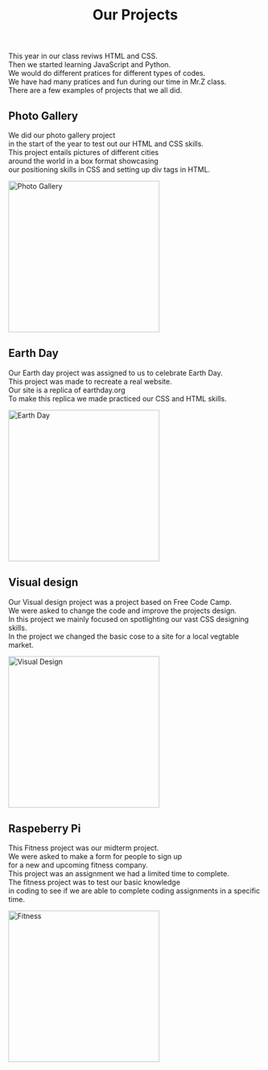 <!DOCTYPE html>
<html lang="en">
  <head>
    <meta charset="utf-8">
    <meta name="viewport" content="width=device-width, initial-scale=1.0">
    <title>Photo Gallery</title>
    <link rel="stylesheet" href="./styles.css">
  </head>
  <body>
    <div class="canvas">
    <header class="header">
      <h1>Our Projects</h1>
    </header>
     <div class="para">
      <p>This year in our class reviws HTML and CSS. <br> Then we started learning JavaScript and Python. <br>We would do different pratices for different types of codes. <br> We have had many pratices and fun during our time in Mr.Z class. <br> There are a few examples of projects that we all did.</p>
      </div>
    <div class="project1">
      <h2>Photo Gallery</h2>
<div class="blue1">
        <p> We did our photo gallery project <br> in the start of the year to test out our HTML and CSS skills. <br> This project entails pictures of different cities <br> around the world in a box format showcasing <br> our positioning skills in CSS and setting up div tags in HTML.
 </p>
  </div>
   <div class="photo">
        <a href="https://codepen.io/LiliennCarpenter/pen/yLZRxXa"> <img src="https://images.pexels.com/photos/51383/photo-camera-subject-photographer-51383.jpeg?auto=compress&cs=tinysrgb&w=600" alt="Photo Gallery" style="width:300px;height:300px;"></a>
      </div>
      </div>
      <div class="project2">
        <h2>Earth Day</h2>
        <p> Our Earth day project was assigned to us to celebrate Earth Day. <br> This project was made to recreate a real website. <br> Our site is a replica of earthday.org<br> To make this replica we made practiced our CSS and HTML skills.</p>
        <div class="earth">
      <a href="https://codepen.io/LiliennCarpenter/pen/ZEZwjLK"> <img src="https://images.pexels.com/photos/87651/earth-blue-planet-globe-planet-87651.jpeg?auto=compress&cs=tinysrgb&w=600" alt="Earth Day" style="width:300px;height:300px;"></a>
      </div>
      </div>
      <div class="project3">
        <h2>Visual design</h2>
        <p> Our Visual design project was a project based on Free Code Camp. <br> We were asked to change the code and improve the projects design. <br> In this project we mainly focused on spotlighting our vast CSS designing skills. <br>In the project we changed the basic cose to a site for a local vegtable market. </p>
        <div class="garden">
      <a href="https://codepen.io/zoeyserino23/pen/poBMONo?editors=1100"> <img src="https://images.pexels.com/photos/158028/bellingrath-gardens-alabama-landscape-scenic-158028.jpeg?auto=compress&cs=tinysrgb&w=600" alt="Visual Design" style="width:300px;height:300px;"></a>
        </div>
      </div>
      <div class="project4">
        <h2>Raspeberry Pi</h2>
        <p> This Fitness project was our midterm project.<br> We were asked to make a form for people to sign up <br> for a new and upcoming fitness company. <br> This project was an assignment we had a limited time to complete.<br> The fitness project was to test our basic knowledge <br> in coding to see if we are able to complete coding assignments in a specific time.</p>
        <div class="Pi">
      <a href="https://codepen.io/LiliennCarpenter/pen/oNRXMdJ"> <img src="https://images.pexels.com/photos/2177473/pexels-photo-2177473.jpeg?auto=compress&cs=tinysrgb&w=600" alt="Fitness" style="width:300px;height:300px;"></a>
      </div>
      </div>
    </section>
    </div>
    </div>
  </body>
</html>
